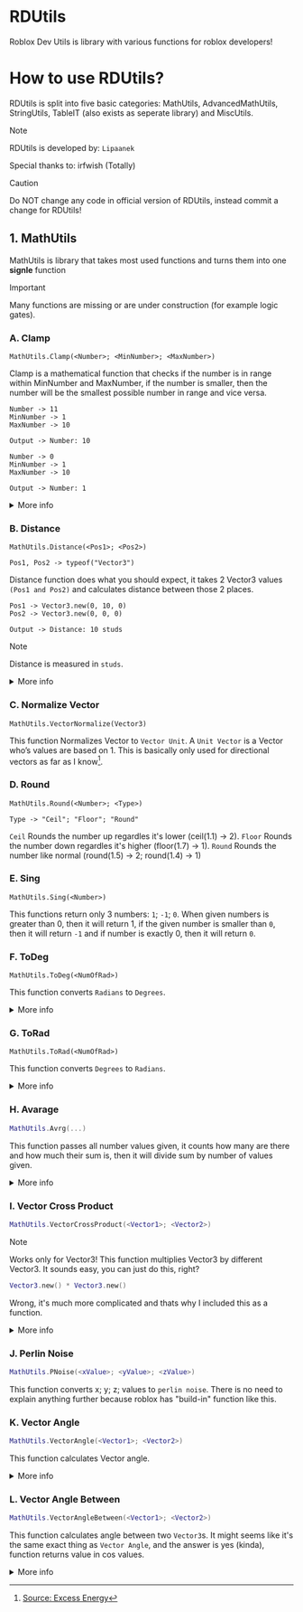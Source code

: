 # RDUtils
Roblox Dev Utils is library with various functions for roblox developers!

# How to use RDUtils?
RDUtils is split into five basic categories: MathUtils, AdvancedMathUtils, StringUtils, TableIT (also exists as seperate library) and MiscUtils.

>[!NOTE]
>RDUtils is developed by: `Lipaanek`

Special thanks to: irfwish (Totally)

>[!CAUTION]
>Do NOT change any code in official version of RDUtils, instead commit a change for RDUtils!

## 1. MathUtils
MathUtils is library that takes most used functions and turns them into one **signle** function
>[!IMPORTANT]
>Many functions are missing or are under construction (for example logic gates).

### A. Clamp
```luau
MathUtils.Clamp(<Number>; <MinNumber>; <MaxNumber>)
```
Clamp is a mathematical function that checks if the number is in range within MinNumber and MaxNumber, if the number is smaller, then the number will be the smallest possible number in range and vice versa.

```
Number -> 11
MinNumber -> 1
MaxNumber -> 10

Output -> Number: 10
```

```
Number -> 0
MinNumber -> 1
MaxNumber -> 10

Output -> Number: 1
```
<details>
  <summary>More info</summary>
  
  ### How does it work?
  It uses very simple formula:
  ```luau
  math.max(MinNumber, math.min(MaxNumber, Number))
  ```
  `math.max` picks the biggest number in numbers that were given (for example if numbers were 1 and 5, it would return 5).
  `math.min` picks the smallest number in numbers that were given (for example if numbers were 1 and 5, it would return 1).
  What we are doing is picking the biggest number, but when we added `math.min` we are also checking if the set value is bigger or not, if yes it will return the smaller number. After that we have just `math.max` which picks the biggest number, if we consider `Number` is 11 then it will check if MinNumber is greater than Number. `math.min` returned us 10 and MinNumber is 1, then the whole code return the bigger number, in this case it's 10.
</details>

### B. Distance
```luau
MathUtils.Distance(<Pos1>; <Pos2>)
```
```luau
Pos1, Pos2 -> typeof("Vector3")
```
Distance function does what you should expect, it takes 2 Vector3 values `(Pos1 and Pos2)` and calculates distance between those 2 places.
```
Pos1 -> Vector3.new(0, 10, 0)
Pos2 -> Vector3.new(0, 0, 0)

Output -> Distance: 10 studs
```
>[!NOTE]
>Distance is measured in `studs`.

<details>
  <summary>More info</summary>

  ### How does it work?
  It's suprisingly simple:
  ```luau
  (Pos1 - Pos2).Magnitude
  ```
  `.Magnitude` is build-in function that coverts Vector (distance) into number.
  We are subtracting 2 Vectors and after subtraction we are using build-in function called `.Magnitude`, we get number.
  
  > Helpful for doing things better or more easily.

</details>

### C. Normalize Vector
```luau
MathUtils.VectorNormalize(Vector3)
```
This function Normalizes Vector to `Vector Unit`.
A `Unit Vector` is a Vector who’s values are based on 1. This is basically only used for directional vectors as far as I know[^1].

[^1]: [Source: Excess Energy](https://devforum.roblox.com/t/vector3unit-can-someone-explain-this/735674/3?u=lipaanek)

### D. Round
```luau
MathUtils.Round(<Number>; <Type>)
```
```
Type -> "Ceil"; "Floor"; "Round"
```
`Ceil` Rounds the number up regardles it's lower (ceil(1.1) -> 2).
`Floor` Rounds the number down regardles it's higher (floor(1.7) -> 1).
`Round` Rounds the number like normal (round(1.5) -> 2; round(1.4) -> 1)

### E. Sing
```luau
MathUtils.Sing(<Number>)
```
This functions return only 3 numbers: `1`; `-1`; `0`. When given numbers is greater than 0, then it will return 1, if the given number is smaller than `0`, then it will return `-1` and if number is exactly 0, then it will return `0`.

### F. ToDeg
```luau
MathUtils.ToDeg(<NumOfRad>)
```
This function converts `Radians` to `Degrees`.
<details>
  <summary>More info</summary>
  
  ### How does it work?
  It uses this simple formula, where `X` is radian value:
  # $X\cdot\frac{\pi}{180}$
</details>

### G. ToRad
```luau
MathUtils.ToRad(<NumOfRad>)
```
This function converts `Degrees` to `Radians`.
<details>
  <summary>More info</summary>
  
  ### How does it work?
  It uses this simple formula, where `X` is degree value:
  # $X\cdot\frac{180}{\pi}$
</details>

### H. Avarage
```lua
MathUtils.Avrg(...)
```
This function passes all number values given, it counts how many are there and how much their sum is, then it will divide sum by number of values given.

<details>
  <summary>More info</summary>

  ### How does it work?
  It uses this mathematical formula:
  # $A=\frac{1}{n}\displaystyle\sum_{i=1}^{n}a_i$
</details>



### I. Vector Cross Product
```lua
MathUtils.VectorCrossProduct(<Vector1>; <Vector2>)
```
>[!NOTE]
>Works only for Vector3!
This function multiplies Vector3 by different Vector3. It sounds easy, you can just do this, right?
```lua
Vector3.new() * Vector3.new()
```
Wrong, it's much more complicated and thats why I included this as a function.



<details>
  <summary>More info</summary>

  ### How does it work?
  Vector is basically Matrix, so we can achieve the same effect with two Matrices:
 ```math
\begin{bmatrix}
  v_{1}\\
  v_{2}\\
  v_{3}
\end{bmatrix}
\times
\begin{bmatrix}
  w_{1}\\
  w_{2}\\
  w_{3}
\end{bmatrix} =
\begin{bmatrix}
  v_{2}w_{3} - v_{3}w_{2}\\
  v_{3}w_{1} - v_{1}w_{3}\\
  v_{1}w_{2} - v_{2}w_{1}
\end{bmatrix}
```
</details>

### J. Perlin Noise
```lua
MathUtils.PNoise(<xValue>; <yValue>; <zValue>)
```
This function converts x; y; z; values to `perlin noise`. There is no need to explain anything further because roblox has "build-in" function like this.

### K. Vector Angle
```lua
MathUtils.VectorAngle(<Vector1>; <Vector2>)
```
This function calculates Vector angle.

<details>
  <summary>More info</summary>

  ### How does it work?
  Angle is calculated using `sin` or `cos`.
  
  ## $\sin\theta = \frac{v_{1} \times v_{2}}{|v_{1}| |v_{2}|}$ 
  
  ## $\cos\theta = \frac{|v_{1} \times v_{2}|}{|v_{1}| |v_{2}|}$
</details>

### L. Vector Angle Between
```lua
MathUtils.VectorAngleBetween(<Vector1>; <Vector2>)
```
This function calculates angle between two `Vector3`s. It might seems like it's the same exact thing as `Vector Angle`, and the answer is yes (kinda), function returns value in cos values.

<details>
  <summary>More info</summary>

  ### How does it work?
  Angle between two Vectors is calculated using `cos`.
  
  ## $\cos\theta = \frac{v_{1}:Dot(v_{2})}{\sqrt(x_{1} + y_{1}) \times \sqrt(x_{2} + y_{2}) }$
</details>
